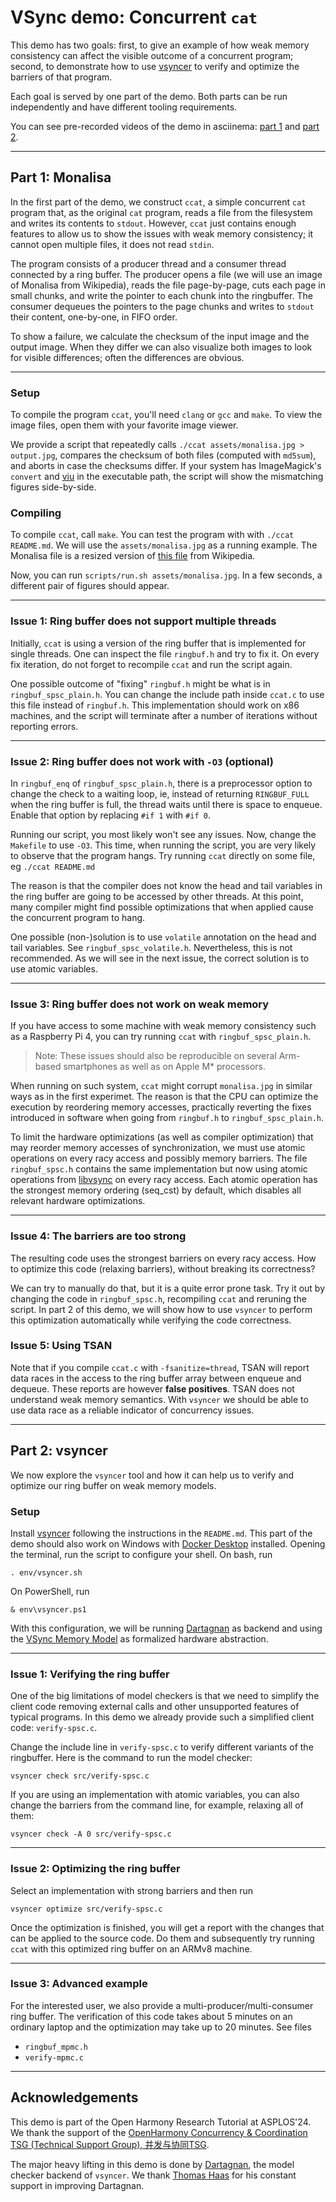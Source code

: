 # VSync demo: Concurrent `cat`

This demo has two goals: first, to give an example of how weak memory
consistency can affect the visible outcome of a concurrent program; second,
to demonstrate how to use [vsyncer](https://github.com/open-s4c/vsyncer)
to verify and optimize the barriers of that program.

Each goal is served by one part of the demo. Both parts can be run
independently and have different tooling requirements.

You can see pre-recorded videos of the demo in asciinema:
[part 1](https://asciinema.org/a/q7048o135HVyhHcuL4bxTzDNR)
and
[part 2](https://asciinema.org/a/wL8MzF1kex4ApcHrXooYONsLK).

---

## Part 1: Monalisa

In the first part of the demo, we construct `ccat`, a simple concurrent `cat`
program that, as the original `cat` program, reads a file from the filesystem
and writes its contents to `stdout`.  However, `ccat` just contains enough
features to allow us to show the issues with weak memory consistency; it
cannot open multiple files, it does not read `stdin`.

The program consists of a producer thread and a consumer thread connected
by a ring buffer.  The producer opens a file (we will use an image of
Monalisa from Wikipedia), reads the file page-by-page, cuts each page
in small chunks, and write the pointer to each chunk into the ringbuffer.
The consumer dequeues the pointers to the page chunks and writes to `stdout`
their content, one-by-one, in FIFO order.

To show a failure, we calculate the checksum of the input image and the
output image. When they differ we can also visualize both images to look
for visible differences; often the differences are obvious.

---

### Setup

To compile the program `ccat`, you'll need `clang` or `gcc` and `make`. To
view the image files, open them with your favorite image viewer.

We provide a script that repeatedly calls `./ccat assets/monalisa.jpg >
output.jpg`, compares the checksum of both files (computed with `md5sum`),
and aborts in case the checksums differ.  If your system has ImageMagick's
`convert` and [viu](https://github.com/atanunq/viu) in the executable path,
the script will show the mismatching figures side-by-side.

### Compiling

To compile `ccat`, call `make`.  You can test the program with
with `./ccat README.md`.  We will use the `assets/monalisa.jpg`
as a running example. The Monalisa file is a resized version of [this
file](https://upload.wikimedia.org/wikipedia/commons/e/ec/Mona_Lisa%2C_by_Leonardo_da_Vinci%2C_from_C2RMF_retouched.jpg)
from Wikipedia.

Now, you can run `scripts/run.sh assets/monalisa.jpg`. In a few seconds,
a different pair of figures should appear.

---

### Issue 1: Ring buffer does not support multiple threads

Initially, `ccat` is using a version of the ring buffer that is implemented
for single threads. One can inspect the file `ringbuf.h` and try to fix
it. On every fix iteration, do not forget to recompile `ccat` and run the
script again.

One possible outcome of "fixing" `ringbuf.h` might be what is in
`ringbuf_spsc_plain.h`.  You can change the include path inside `ccat.c`
to use this file instead of `ringbuf.h`. This implementation should work
on x86 machines, and the script will terminate after a number of iterations
without reporting errors.

---

### Issue 2: Ring buffer does not work with `-O3` (optional)

In `ringbuf_enq` of `ringbuf_spsc_plain.h`, there is a preprocessor option to
change the check to a waiting loop, ie, instead of returning `RINGBUF_FULL`
when the ring buffer is full, the thread waits until there is space to enqueue.
Enable that option by replacing `#if 1` with `#if 0`.

Running our script, you most likely won't see any issues. Now, change the
`Makefile` to use `-O3`. This time, when running the script, you are very
likely to observe that the program hangs. Try running `ccat` directly on
some file, eg `./ccat README.md`

The reason is that the compiler does not know the head and tail variables
in the ring buffer are going to be accessed by other threads. At this point,
many compiler might find possible optimizations that when applied cause the
concurrent program to hang.

One possible (non-)solution is to use `volatile` annotation on the head and
tail variables. See `ringbuf_spsc_volatile.h`. Nevertheless, this is not
recommended. As we will see in the next issue, the correct solution is to
use atomic variables.

---

### Issue 3: Ring buffer does not work on weak memory

If you have access to some machine with weak memory consistency such as a
Raspberry Pi 4, you can try running `ccat` with `ringbuf_spsc_plain.h`.

> Note: These issues should also be reproducible on several Arm-based
smartphones as well as on Apple M* processors.

When running on such system, `ccat` might corrupt `monalisa.jpg` in similar
ways as in the first experimet. The reason is that the CPU can optimize the
execution by reordering memory accesses, practically reverting the fixes
introduced in software when going from `ringbuf.h` to `ringbuf_spsc_plain.h`.

To limit the hardware optimizations (as well as compiler optimization) that
may reorder memory accesses of synchronization, we must use atomic operations
on every racy access and possibly memory barriers. The file `ringbuf_spsc.h`
contains the same implementation but now using atomic operations from
[libvsync](https://github.com/open-s4c/libvsync) on every racy access.
Each atomic operation has the strongest memory ordering (seq_cst) by default,
which disables all relevant hardware optimizations.

---

### Issue 4: The barriers are too strong

The resulting code uses the strongest barriers on every racy access. How to
optimize this code (relaxing barriers), without breaking its correctness?

We can try to manually do that, but it is a quite error prone task. Try it
out by changing the code in `ringbuf_spsc.h`, recompiling `ccat` and reruning
the script.  In part 2 of this demo, we will show how to use `vsyncer` to
perform this optimization automatically while verifying the code correctness.

### Issue 5: Using TSAN

Note that if you compile `ccat.c` with `-fsanitize=thread`, TSAN will report
data races in the access to the ring buffer array between enqueue and dequeue.
These reports are however **false positives**. TSAN does not understand weak
memory semantics. With `vsyncer` we should be able to use data race as a reliable
indicator of concurrency issues.

---

## Part 2: vsyncer

We now explore the `vsyncer` tool and how it can help us to verify and
optimize our ring buffer on weak memory models.

### Setup

Install [vsyncer](https://github.com/open-s4c/vsyncer) following the
instructions in the `README.md`.  This part of the demo should also work on
Windows with [Docker Desktop](Thttps://www.docker.com/products/docker-desktop)
installed.  Opening the terminal, run the script to configure your shell.
On bash, run

    . env/vsyncer.sh

On PowerShell, run

    & env\vsyncer.ps1

With this configuration, we will be running
[Dartagnan](https://github.com/hernanponcedeleon/Dat3M) as backend and using
the [VSync Memory Model](vmm.cat) as formalized hardware abstraction.

---

### Issue 1: Verifying the ring buffer

One of the big limitations of model checkers is that we need to simplify the
client code removing external calls and other unsupported features of typical
programs. In this demo we already provide such a simplified client code:
`verify-spsc.c`.

Change the include line in `verify-spsc.c` to verify different variants of the
ringbuffer.  Here is the command to run the model checker:

    vsyncer check src/verify-spsc.c

If you are using an implementation with atomic variables, you can also change
the barriers from the command line, for example, relaxing all of them:

    vsyncer check -A 0 src/verify-spsc.c

---

### Issue 2: Optimizing the ring buffer

Select an implementation with strong barriers and then run

    vsyncer optimize src/verify-spsc.c

Once the optimization is finished, you will get a report with the changes
that can be applied to the source code. Do them and subsequently try running
`ccat` with this optimized ring buffer on an ARMv8 machine.

---

### Issue 3: Advanced example

For the interested user, we also provide a multi-producer/multi-consumer ring
buffer. The verification of this code takes about 5 minutes on an ordinary
laptop and the optimization may take up to 20 minutes. See files

- `ringbuf_mpmc.h`
- `verify-mpmc.c`

---

## Acknowledgements

This demo is part of the Open Harmony Research Tutorial at ASPLOS'24.
We thank the support of the [OpenHarmony Concurrency & Coordination TSG
(Technical Support Group), 并发与协同TSG][tsg].

The major heavy lifting in this demo is done by [Dartagnan][dat3m],
the model checker backend of `vsyncer`.  We thank [Thomas
Haas](https://github.com/ThomasHaas) for his constant support in improving
Dartagnan.

[tsg]: https://www.openharmony.cn/techCommittee/aboutTSG
[dat3m]: https://github.com/hernanponcedeleon/Dat3M
